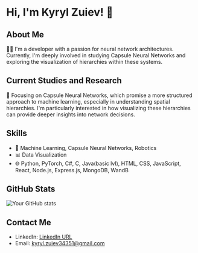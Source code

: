 # Hi, I'm Kyryl Zuiev! 👋

## About Me
👨‍💻 I'm a developer with a passion for neural network architectures. Currently, I'm deeply involved in studying Capsule Neural Networks and exploring the visualization of hierarchies within these systems.

## Current Studies and Research
🧠 Focusing on Capsule Neural Networks, which promise a more structured approach to machine learning, especially in understanding spatial hierarchies. I'm particularly interested in how visualizing these hierarchies can provide deeper insights into network decisions.

## Skills
- 🤖 Machine Learning, Capsule Neural Networks, Robotics
- 📊 Data Visualization
- 🌐 Python, PyTorch, C#, C, Java(basic lvl), HTML, CSS, JavaScript, React, Node.js, Express.js, MongoDB, WandB

## GitHub Stats
![Your GitHub stats](https://github-readme-stats.vercel.app/api?username=LordWhiskas&show_icons=true)

## Contact Me
- LinkedIn: [LinkedIn URL](https://www.linkedin.com/in/kyryl-zuiev-3b477026a/)
- Email: kyryl.zuiev34351@gmail.com

